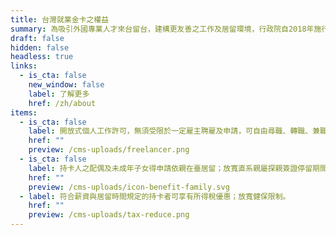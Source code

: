 ```yaml
---
title: 台灣就業金卡之權益
summary: 為吸引外國專業人才來台留台，建構更友善之工作及居留環境，行政院自2018年施行「外國專業人才延攬及僱用法」，推出結合工作許可、居留簽證、外僑居留證以及重入國許可之四證合一的「就業金卡」，積極爭取在科技、經濟、教育、文化、藝術、體育、金融、法律、國防及建築設計等八項領域有特殊表現或獨到才能者。
draft: false
hidden: false
headless: true
links:
  - is_cta: false
    new_window: false
    label: 了解更多
    href: /zh/about
items:
  - is_cta: false
    label: 開放式個人工作許可，無須受限於一定雇主聘雇及申請，可自由尋職、轉職、兼職。
    href: ""
    preview: /cms-uploads/freelancer.png
  - is_cta: false
    label: 持卡人之配偶及未成年子女得申請依親在臺居留；放寬直系親屬探親簽證停留期間。
    href: ""
    preview: /cms-uploads/icon-benefit-family.svg
  - label: 符合薪資與居留時間規定的持卡者可享有所得稅優惠；放寬健保限制。
    href: ""
    preview: /cms-uploads/tax-reduce.png
---
```

